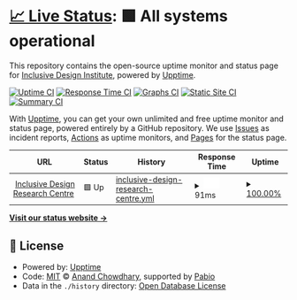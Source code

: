 # [📈 Live Status](https://inclusive-design.github.io/uptime): <!--live status--> **🟩 All systems operational**

This repository contains the open-source uptime monitor and status page for [Inclusive Design Institute](inclusivedesign.ca), powered by [Upptime](https://github.com/upptime/upptime).

[![Uptime CI](https://github.com/inclusive-design/uptime/workflows/Uptime%20CI/badge.svg)](https://github.com/inclusive-design/uptime/actions?query=workflow%3A%22Uptime+CI%22)
[![Response Time CI](https://github.com/inclusive-design/uptime/workflows/Response%20Time%20CI/badge.svg)](https://github.com/inclusive-design/uptime/actions?query=workflow%3A%22Response+Time+CI%22)
[![Graphs CI](https://github.com/inclusive-design/uptime/workflows/Graphs%20CI/badge.svg)](https://github.com/inclusive-design/uptime/actions?query=workflow%3A%22Graphs+CI%22)
[![Static Site CI](https://github.com/inclusive-design/uptime/workflows/Static%20Site%20CI/badge.svg)](https://github.com/inclusive-design/uptime/actions?query=workflow%3A%22Static+Site+CI%22)
[![Summary CI](https://github.com/inclusive-design/uptime/workflows/Summary%20CI/badge.svg)](https://github.com/inclusive-design/uptime/actions?query=workflow%3A%22Summary+CI%22)

With [Upptime](https://upptime.js.org), you can get your own unlimited and free uptime monitor and status page, powered entirely by a GitHub repository. We use [Issues](https://github.com/inclusive-design/uptime/issues) as incident reports, [Actions](https://github.com/inclusive-design/uptime/actions) as uptime monitors, and [Pages](https://inclusive-design.github.io/uptime) for the status page.

<!--start: status pages-->
<!-- This summary is generated by Upptime (https://github.com/upptime/upptime) -->
<!-- Do not edit this manually, your changes will be overwritten -->
<!-- prettier-ignore -->
| URL | Status | History | Response Time | Uptime |
| --- | ------ | ------- | ------------- | ------ |
| <img alt="" src="https://icons.duckduckgo.com/ip3/null.ico" height="13"> [Inclusive Design Research Centre](https:/idrc.ocadu.ca) | 🟩 Up | [inclusive-design-research-centre.yml](https://github.com/inclusive-design/uptime/commits/HEAD/history/inclusive-design-research-centre.yml) | <details><summary><img alt="Response time graph" src="./graphs/inclusive-design-research-centre/response-time-week.png" height="20"> 91ms</summary><br><a href="https://inclusive-design.github.io/uptime/history/inclusive-design-research-centre"><img alt="Response time 91" src="https://img.shields.io/endpoint?url=https%3A%2F%2Fraw.githubusercontent.com%2Finclusive-design%2Fuptime%2FHEAD%2Fapi%2Finclusive-design-research-centre%2Fresponse-time.json"></a><br><a href="https://inclusive-design.github.io/uptime/history/inclusive-design-research-centre"><img alt="24-hour response time 91" src="https://img.shields.io/endpoint?url=https%3A%2F%2Fraw.githubusercontent.com%2Finclusive-design%2Fuptime%2FHEAD%2Fapi%2Finclusive-design-research-centre%2Fresponse-time-day.json"></a><br><a href="https://inclusive-design.github.io/uptime/history/inclusive-design-research-centre"><img alt="7-day response time 91" src="https://img.shields.io/endpoint?url=https%3A%2F%2Fraw.githubusercontent.com%2Finclusive-design%2Fuptime%2FHEAD%2Fapi%2Finclusive-design-research-centre%2Fresponse-time-week.json"></a><br><a href="https://inclusive-design.github.io/uptime/history/inclusive-design-research-centre"><img alt="30-day response time 91" src="https://img.shields.io/endpoint?url=https%3A%2F%2Fraw.githubusercontent.com%2Finclusive-design%2Fuptime%2FHEAD%2Fapi%2Finclusive-design-research-centre%2Fresponse-time-month.json"></a><br><a href="https://inclusive-design.github.io/uptime/history/inclusive-design-research-centre"><img alt="1-year response time 91" src="https://img.shields.io/endpoint?url=https%3A%2F%2Fraw.githubusercontent.com%2Finclusive-design%2Fuptime%2FHEAD%2Fapi%2Finclusive-design-research-centre%2Fresponse-time-year.json"></a></details> | <details><summary><a href="https://inclusive-design.github.io/uptime/history/inclusive-design-research-centre">100.00%</a></summary><a href="https://inclusive-design.github.io/uptime/history/inclusive-design-research-centre"><img alt="All-time uptime 100.00%" src="https://img.shields.io/endpoint?url=https%3A%2F%2Fraw.githubusercontent.com%2Finclusive-design%2Fuptime%2FHEAD%2Fapi%2Finclusive-design-research-centre%2Fuptime.json"></a><br><a href="https://inclusive-design.github.io/uptime/history/inclusive-design-research-centre"><img alt="24-hour uptime 100.00%" src="https://img.shields.io/endpoint?url=https%3A%2F%2Fraw.githubusercontent.com%2Finclusive-design%2Fuptime%2FHEAD%2Fapi%2Finclusive-design-research-centre%2Fuptime-day.json"></a><br><a href="https://inclusive-design.github.io/uptime/history/inclusive-design-research-centre"><img alt="7-day uptime 100.00%" src="https://img.shields.io/endpoint?url=https%3A%2F%2Fraw.githubusercontent.com%2Finclusive-design%2Fuptime%2FHEAD%2Fapi%2Finclusive-design-research-centre%2Fuptime-week.json"></a><br><a href="https://inclusive-design.github.io/uptime/history/inclusive-design-research-centre"><img alt="30-day uptime 100.00%" src="https://img.shields.io/endpoint?url=https%3A%2F%2Fraw.githubusercontent.com%2Finclusive-design%2Fuptime%2FHEAD%2Fapi%2Finclusive-design-research-centre%2Fuptime-month.json"></a><br><a href="https://inclusive-design.github.io/uptime/history/inclusive-design-research-centre"><img alt="1-year uptime 100.00%" src="https://img.shields.io/endpoint?url=https%3A%2F%2Fraw.githubusercontent.com%2Finclusive-design%2Fuptime%2FHEAD%2Fapi%2Finclusive-design-research-centre%2Fuptime-year.json"></a></details>

<!--end: status pages-->

[**Visit our status website →**](https://inclusive-design.github.io/uptime)

## 📄 License

- Powered by: [Upptime](https://github.com/upptime/upptime)
- Code: [MIT](./LICENSE) © [Anand Chowdhary](https://anandchowdhary.com), supported by [Pabio](https://pabio.com)
- Data in the `./history` directory: [Open Database License](https://opendatacommons.org/licenses/odbl/1-0/)
